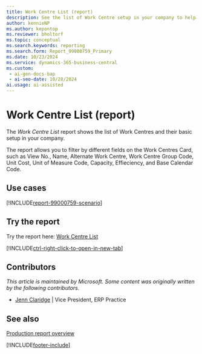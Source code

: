 ```yaml
---
title: Work Centre List (report)
description: See the list of Work Centre setup in your company to help manage and schedule production activities more efficiently.
author: kennieNP
ms.author: kepontop
ms.reviewer: bholtorf
ms.topic: conceptual
ms.search.keywords: reporting
ms.search.form: Report_99000759_Primary
ms.date: 10/23/2024
ms.service: dynamics-365-business-central
ms.custom:
 - ai-gen-docs-bap
 - ai-seo-date: 10/28/2024
ai.usage: ai-assisted
---
```


# Work Centre List (report)

The *Work Centre List* report shows the list of Work Centres and their basic setup in your company. 

The report allows you to filter by different fields on the Work Centres Card, such as View No., Name, Alternate Work Centre, Work Centre Group Code, Unit Cost, Unit of Measure Code, Capacity, Effieciency, and Base Calendar Code.

## Use cases

[!INCLUDE[report-99000759-scenario](../includes/report-99000759-scenario-include.md)]

<!-- 

Prompt

Below is a report in an ERP system. Provide 3-4 use cases for different personas working with manufacturing

Format like this:    
  
As a <persona>, use the report to    
* use case 1  
* use case 2    

Do not capitalize the persona names. 

Do not start lines with "Use the data to"

## Report name
Work Centre List

## Report description

### What the report does

### Use cases
See the list of Work Centre setup in your company to help manage and schedule production activities more efficiently.

Please include your data sources and URLs


-->


## Try the report

Try the report here: [Work Centre List](https://businesscentral.dynamics.com?report=99000759)

[!INCLUDE[ctrl-right-click-to-open-in-new-tab](../includes/ctrl-right-click-to-open-in-new-tab.md)]


## Contributors

*This article is maintained by Microsoft. Some content was originally written by the following contributors.*

* [Jenn Claridge](https://www.linkedin.com/in/jenn-morton-sabre/) | Vice President, ERP Practice


## See also

[Production report overview](../production-reports.md)  

[!INCLUDE[footer-include](../includes/footer-banner.md)]